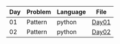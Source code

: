 | Day  | Problem | Language | File |
|------|---------|----------|------|
| 01   | Pattern |python|[Day01](Day01/pyramid.py)| 
| 02   |Pattern  |python|[Day02](Day02/diamond_pattern.py)|
